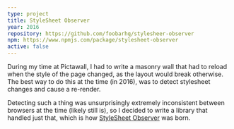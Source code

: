 ```yaml
---
type: project
title: StyleSheet Observer
year: 2016
repository: https://github.com/foobarhq/stylesheer-observer
npm: https://www.npmjs.com/package/stylesheet-observer
active: false
---
```


During my time at Pictawall, I had to write a masonry wall that had to reload when the style of the page changed,
as the layout would break otherwise.  
The best way to do this at the time (in 2016), was to detect stylesheet changes and cause a re-render.

Detecting such a thing was unsurprisingly extremely inconsistent between browsers at the time (likely still is), so
I decided to write a library that handled just that, which is how [StyleSheet Observer](https://www.npmjs.com/package/stylesheet-observer) was born.


